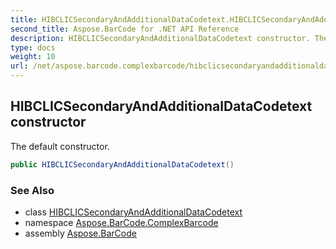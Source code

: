 ```yaml
---
title: HIBCLICSecondaryAndAdditionalDataCodetext.HIBCLICSecondaryAndAdditionalDataCodetext
second_title: Aspose.BarCode for .NET API Reference
description: HIBCLICSecondaryAndAdditionalDataCodetext constructor. The default constructor
type: docs
weight: 10
url: /net/aspose.barcode.complexbarcode/hibclicsecondaryandadditionaldatacodetext/hibclicsecondaryandadditionaldatacodetext/
---
```

## HIBCLICSecondaryAndAdditionalDataCodetext constructor

The default constructor.

```csharp
public HIBCLICSecondaryAndAdditionalDataCodetext()
```

### See Also

* class [HIBCLICSecondaryAndAdditionalDataCodetext](../)
* namespace [Aspose.BarCode.ComplexBarcode](../../hibclicsecondaryandadditionaldatacodetext/)
* assembly [Aspose.BarCode](../../../)


